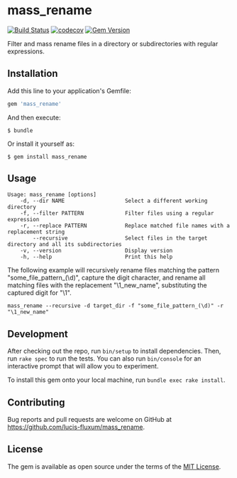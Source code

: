 # mass_rename
[![Build Status](https://travis-ci.org/lucis-fluxum/mass_rename.svg?branch=master)](https://travis-ci.org/lucis-fluxum/mass_rename)
[![codecov](https://codecov.io/gh/lucis-fluxum/mass_rename/branch/master/graph/badge.svg)](https://codecov.io/gh/lucis-fluxum/mass_rename)
[![Gem Version](https://badge.fury.io/rb/mass_rename.svg)](https://badge.fury.io/rb/mass_rename)

Filter and mass rename files in a directory or subdirectories with regular expressions.

## Installation

Add this line to your application's Gemfile:

```ruby
gem 'mass_rename'
```
And then execute:

    $ bundle

Or install it yourself as:

    $ gem install mass_rename

## Usage

    Usage: mass_rename [options]
        -d, --dir NAME                   Select a different working directory
        -f, --filter PATTERN             Filter files using a regular expression
        -r, --replace PATTERN            Replace matched file names with a replacement string
            --recursive                  Select files in the target directory and all its subdirectories
        -v, --version                    Display version
        -h, --help                       Print this help

The following example will recursively rename files matching the pattern "some_file_pattern_(\d)", capture the digit character,
and rename all matching files with the replacement "\1_new_name", substituting the captured digit for "\1".
```
mass_rename --recursive -d target_dir -f "some_file_pattern_(\d)" -r "\1_new_name"
```

## Development

After checking out the repo, run `bin/setup` to install dependencies. Then, run `rake spec` to run the tests.
You can also run `bin/console` for an interactive prompt that will allow you to experiment.

To install this gem onto your local machine, run `bundle exec rake install`.

## Contributing

Bug reports and pull requests are welcome on GitHub at https://github.com/lucis-fluxum/mass_rename.

## License

The gem is available as open source under the terms of the [MIT License](http://opensource.org/licenses/MIT).
